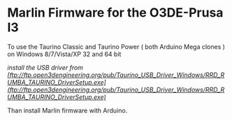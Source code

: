 Marlin Firmware for the O3DE-Prusa I3
=============

To use the Taurino Classic and Taurino Power ( both Arduino Mega clones ) on Windows 8/7/Vista/XP 32 and 64 bit 

*install the USB driver from [ftp://ftp.open3dengineering.org/pub/Taurino_USB_Driver_Windows/RRD_RUMBA_TAURINO_DriverSetup.exe](ftp://ftp.open3dengineering.org/pub/Taurino_USB_Driver_Windows/RRD_RUMBA_TAURINO_DriverSetup.exe)*


Than install Marlin firmware with Arduino.




